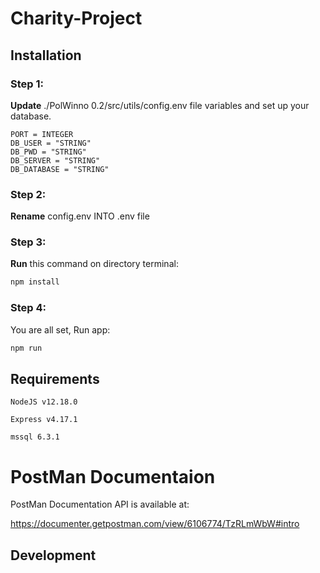 # Charity-Project
    




## Installation

### Step 1:
**Update** ./PolWinno 0.2/src/utils/config.env file variables and set up your database.
```
PORT = INTEGER
DB_USER = "STRING"
DB_PWD = "STRING"
DB_SERVER = "STRING"
DB_DATABASE = "STRING"
```
### Step 2:
**Rename** config.env INTO .env file

### Step 3: 
**Run** this command on directory terminal:
```sh 
npm install
```


### Step 4:
You are all set, Run app:
```sh
npm run
```




## Requirements


```
NodeJS v12.18.0

Express v4.17.1

mssql 6.3.1
```


# PostMan Documentaion

PostMan Documentation API is available at:

https://documenter.getpostman.com/view/6106774/TzRLmWbW#intro


## Development
